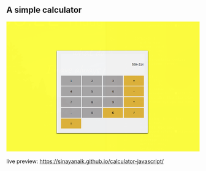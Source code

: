 ## A simple calculator
![calculator](img/calculator.png)

live preview:
https://sinayanaik.github.io/calculator-javascript/
